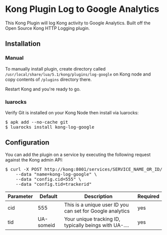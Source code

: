 # Kong Plugin Log to Google Analytics

This Kong Plugin will log Kong activity to Google Analytics. Built off the Open Source Kong HTTP Logging plugin.

## Installation

### Manual

To manually install plugin, create directory called `/usr/local/share/lua/5.1/kong/plugins/log-google` on Kong node and copy contents of `/plugins` directory there.

Restart Kong and you're ready to go.

### luarocks

Verify Git is installed on your Kong Node then install via luarocks:

<pre>
$ apk add --no-cache git
$ luarocks install kong-log-google
</pre>


## Configuration

You can add the plugin on a service by executing the following request against the Kong admin API:

<pre>
$ curl -X POST http://kong:8001/services/SERVICE_NAME_OR_ID/plugins \
    --data "name=kong-log-google" \
    --data "config.cid=555" \
    --data "config.tid=trackerid"
</pre>


| Parameter     | Default     | Description  |  Required  |
| ------------- |-------------|------------- |-------------| 
| cid   | 555 |  This is a unique user ID you can set for Google analytics | yes
| tid      | UA-someid      |   Your unique tracking ID, typically beings with UA-.... | yes


